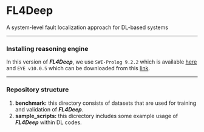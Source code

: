 # FL4Deep
A system-level fault localization approach for DL-based systems
***

### Installing reasoning engine
In this version of **_FL4Deep_**, we use `SWI-Prolog 9.2.2` which is available <a href="https://www.swi-prolog.org/Download.html" target="_blank">here</a> and `EYE v10.0.5` which can be downloaded from this <a href="https://github.com/eyereasoner/eye" target="_blank">link</a>.

***
### Repository structure
1. __benchmark:__ this directory consists of datasets that are used for training and validation of **_FL4Deep_**.
2. __sample_scripts:__ this dicrectory includes some example usage of **_FL4Deep_** within DL codes. 